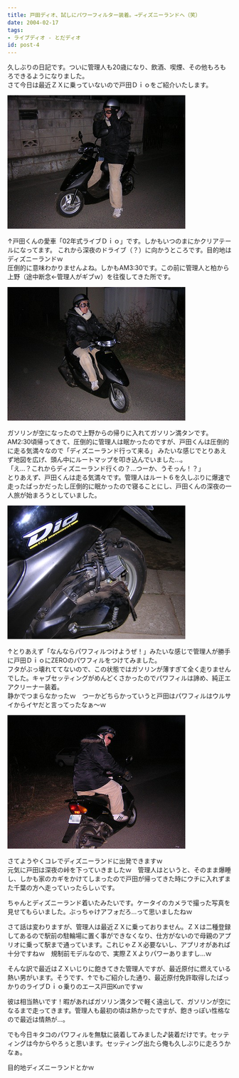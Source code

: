 ```yaml
---
title: 戸田ディオ、試しにパワーフィルター装着。→ディズニーランドへ（笑）
date: 2004-02-17
tags:
- ライブディオ - とだディオ
id: post-4
---
```



<p class="sentence spacing10">久しぶりの日記です。ついに管理人も20歳になり、飲酒、喫煙、その他もろもろできるようになりました。<br>さて今日は最近ＺＸに乗っていないので戸田Ｄｉｏをご紹介いたします。</p>
<div class="center spacing"><img class="img-fluid" src="/photo/diary/2004.02.17_zx1.jpg" alt=""></div>
<p class="sentence spacing10">↑戸田くんの愛車「02年式ライブＤｉｏ」です。しかもいつのまにかクリアテールになってます。
これから深夜のドライブ（？）に向かうところです。目的地はディズニーランドｗ<br>
圧倒的に意味わかりませんよね。しかもAM3:30です。この前に管理人と柏から上野（途中断念←管理人がギブｗ）を往復してきた所です。 </p>
<div class="center spacing"><img class="img-fluid" src="/photo/diary/2004.02.17_zx2.jpg" alt=""></div>
<p class="sentence spacing10">ガソリンが空になったので上野からの帰りに入れてガソリン満タンです。AM2:30頃帰ってきて、圧倒的に管理人は眠かったのですが、戸田くんは圧倒的に走る気満々なので「ディズニーランド行って来る」 みたいな感じでとりあえず地図を広げ、頭ん中にルートマップを叩き込んでいました...。<br>
「え...？これからディズニーランド行くの？...つーか、うそっん！？」<br>
とりあえず、戸田くんは走る気満々です。管理人はルート６を久しぶりに爆速で走ったばっかだったし圧倒的に眠かったので寝ることにし、戸田くんの深夜の一人旅が始まろうとしていました。 </p>
<div class="center spacing"><img class="img-fluid" src="/photo/diary/2004.02.17_zx3.jpg" alt=""></div>
<p class="sentence spacing10">↑とりあえず「なんならパワフィルつけようぜ！」みたいな感じで管理人が勝手に戸田ＤｉｏにZEROのパワフィルをつけてみました。<br>
フタがぶっ壊れててないので、この状態ではガソリンが薄すぎて全く走りませんでした。キャブセッティングがめんどくさかったのでパワフィルは諦め、純正エアクリーナー装着。<br>
静かでつまらなかったｗ　つーかどちらかっていうと戸田はパワフィルはウルサイからイヤだと言ってったなぁ～ｗ </p>
<div class="center spacing"><img class="img-fluid" src="/photo/diary/2004.02.17_zx4.jpg" alt=""></div>
<p class="sentence">さてようやくコレでディズニーランドに出発できますｗ<br>
元気に戸田は深夜の峠を下っていきましたｗ　管理人はというと、そのまま爆睡し、しかも家のカギをかけてしまったので戸田が帰ってきた時にウチに入れずまた千葉の方へ走っていったらしぃです。</p>
<p class="sentence">ちゃんとディズニーランド着いたみたいです。ケータイのカメラで撮った写真を見せてもらいました。ぶっちゃけアフォだろ...って思いましたねｗ</p>
<p class="sentence">さて話は変わりますが、管理人は最近ＺＸに乗っておりません。ＺＸは二種登録してあるので駅前の駐輪場に置く事ができなくなり、仕方がないので母親のアプリオに乗って駅まで通っています。これじゃＺＸ必要ないし、アプリオがあれば十分ですねｗ　規制前モデルなので、実際ＺＸよりパワーありますし...ｗ</p>
<p class="sentence">そんな訳で最近はＺＸいじりに飽きてきた管理人ですが、最近原付に燃えている熱い男がいます。そうです、↑でもご紹介した通り、最近原付免許取得したばっかりのライブＤｉｏ乗りのエース戸田Kunですｗ</p>
<p class="sentence">彼は相当熱いです！暇があればガソリン満タンで軽く遠出して、ガソリンが空になるまで走ってきます。管理人も最初の頃は熱かったですが、飽きっぽい性格なので最近は情熱が...。</p>
<p class="sentence">でも今日キタコのパワフィルを無駄に装着してみました♪装着だけです。セッティングは今からやろぅと思います。セッティング出たら俺も久しぶりに走ろうかなぁ。</p>
<p class="sentence">目的地ディズニーランドとかｗ </p>
